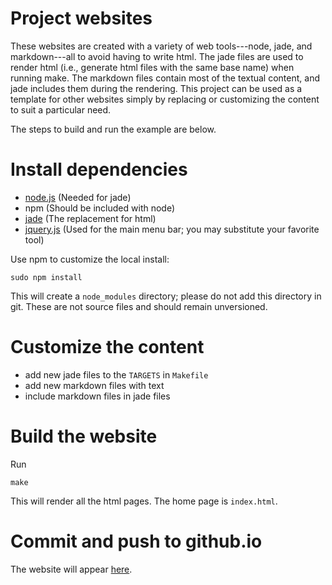 # Project websites

These websites are created with a variety of web tools---node, jade, and markdown---all to avoid having to write html. The jade files are used to render html (i.e., generate html files with the same base name) when running make. The markdown files contain most of the textual content, and jade includes them during the rendering. This project can be used as a template for other websites simply by replacing or customizing the content to suit a particular need.

The steps to build and run the example are below.

# Install dependencies

- [node.js](https://nodejs.org/) (Needed for jade)
- npm (Should be included with node)
- [jade](http://jade-lang.com/) (The replacement for html)
- [jquery.js](https://jquery.com/) (Used for the main menu bar; you may substitute your favorite tool)

Use npm to customize the local install:

```sudo npm install```

This will create a `node_modules` directory; please do not add this directory in git. These are not source files and should remain unversioned.

# Customize the content

- add new jade files to the `TARGETS` in `Makefile`
- add new markdown files with text
- include markdown files in jade files

# Build the website

Run

```make```

This will render all the html pages. The home page is `index.html`.

# Commit and push to github.io

The website will appear [here](http://tpeterka.github.io/maui-project/).

